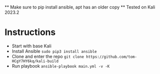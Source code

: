 ** Make sure to pip install ansible, apt has an older copy **
Tested on Kali 2023.2

# Instructions
* Start with base Kali
* Install Ansible `sudo pip3 install ansible`
* Clone and enter the repo `git clone https://github.com/tom-HCgY7HY6kq/kali-build`
* Run playbook `ansible-playbook main.yml -v -K`
